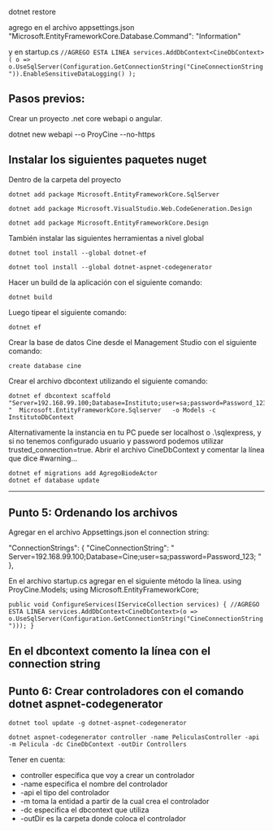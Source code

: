 dotnet restore

agrego en el archivo appsettings.json
"Microsoft.EntityFrameworkCore.Database.Command": "Information"

y en startup.cs
`
        //AGREGO ESTA LINEA
            services.AddDbContext<CineDbContext>(
            o => 
                o.UseSqlServer(Configuration.GetConnectionString("CineConnectionString")).EnableSensitiveDataLogging()
            );
`

## Pasos previos:

Crear un proyecto .net core webapi o angular.

dotnet new webapi --o ProyCine --no-https


## Instalar los siguientes paquetes nuget
Dentro de la carpeta del proyecto 

    dotnet add package Microsoft.EntityFrameworkCore.SqlServer
    
    dotnet add package Microsoft.VisualStudio.Web.CodeGeneration.Design
    
    dotnet add package Microsoft.EntityFrameworkCore.Design 

También instalar las siguientes herramientas a nivel global

    dotnet tool install --global dotnet-ef 
    
    dotnet tool install --global dotnet-aspnet-codegenerator

Hacer un build de la aplicación con el siguiente comando:

	dotnet build

Luego tipear el siguiente comando:

	dotnet ef

Crear la base de datos Cine desde el Management Studio con el siguiente comando:

	create database cine

Crear el archivo dbcontext utilizando el siguiente comando:

    dotnet ef dbcontext scaffold "Server=192.168.99.100;Database=Instituto;user=sa;password=Password_123; "  Microsoft.EntityFrameworkCore.Sqlserver   -o Models -c InstitutoDbContext

Alternativamente la instancia en tu PC puede ser localhost o .\sqlexpress, y si no tenemos configurado usuario y password podemos utilizar trusted_connection=true.
Abrir el archivo CineDbContext y comentar la línea que dice #warning...


	dotnet ef migrations add AgregoBiodeActor
	dotnet ef database update
---
## Punto 5: Ordenando los archivos

Agregar en el archivo Appsettings.json el connection string:

  "ConnectionStrings": {
    "CineConnectionString": 
    " Server=192.168.99.100;Database=Cine;user=sa;password=Password_123; "
  },

En el archivo startup.cs agregar en el siguiente método la línea.
using ProyCine.Models;
using Microsoft.EntityFrameworkCore;


   `public void ConfigureServices(IServiceCollection services)
        {
//AGREGO ESTA LINEA
            services.AddDbContext<CineDbContext>(o => o.UseSqlServer(Configuration.GetConnectionString("CineConnectionString")));
        }
`

En el dbcontext comento la línea con el connection string
---
## Punto 6: Crear controladores con el comando dotnet aspnet-codegenerator

    dotnet tool update -g dotnet-aspnet-codegenerator
    
    dotnet aspnet-codegenerator controller -name PeliculasController -api -m Pelicula -dc CineDbContext -outDir Controllers

Tener en cuenta:

-	controller especifica que voy a crear un controlador
-	-name especifica el nombre del controlador
-	-api  el tipo del controlador
-	-m toma la entidad a partir de la cual crea el controlador
-	-dc especifica el dbcontext que utiliza
-	-outDir es la carpeta donde coloca el controlador
